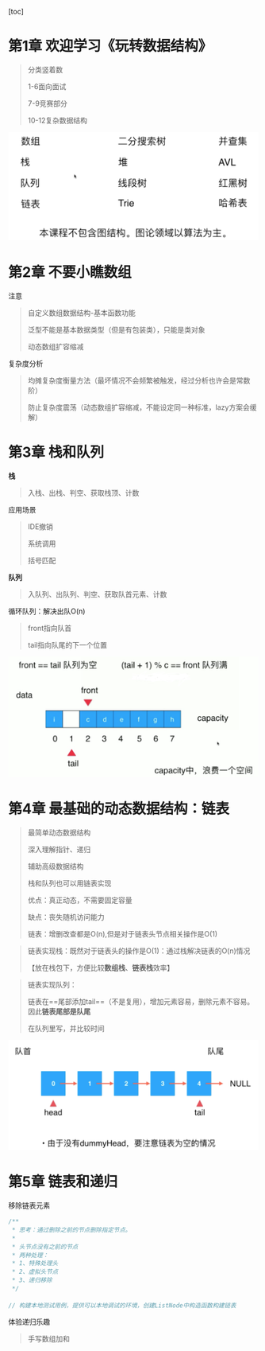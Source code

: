 [toc]

# 第1章  欢迎学习《玩转数据结构》



>分类竖着数
>
>1-6面向面试
>
>7-9竞赛部分
>
> 10-12复杂数据结构

![image-20200223205535273](玩转数据结构-笔记03.assets/image-20200223205535273.png)

# 第2章 不要小瞧数组

注意

>自定义数组数据结构-基本函数功能
>
>泛型不能是基本数据类型（但是有包装类），只能是类对象
>
>动态数组扩容缩减

复杂度分析

>均摊复杂度衡量方法（最坏情况不会频繁被触发，经过分析也许会是常数阶）
>
>防止复杂度震荡（动态数组扩容缩减，不能设定同一种标准，lazy方案会缓解）

# 第3章 栈和队列

**栈**

>入栈、出栈、判空、获取栈顶、计数

应用场景

>IDE撤销
>
>系统调用
>
>括号匹配

**队列**

>入队列、出队列、判空、获取队首元素、计数

循环队列：解决出队O(n)

>front指向队首
>
>tail指向队尾的下一个位置

<img src="玩转数据结构-笔记03.assets/image-20200225215537746.png" alt="image-20200225215537746" style="zoom:50%;" />

# 第4章  最基础的动态数据结构：链表

>最简单动态数据结构
>
>深入理解指针、递归
>
>辅助高级数据结构
>
>栈和队列也可以用链表实现
>
>优点：真正动态，不需要固定容量
>
>缺点：丧失随机访问能力
>
>链表：增删改查都是O(n),但是对于链表头节点相关操作是O(1)



>链表实现栈：既然对于链表头的操作是O(1)：通过栈解决链表的O(n)情况 
>
>【放在栈包下，方便比较**数组栈**、**链表栈**效率】



>链表实现队列：
>
>链表在==尾部添加tail==（不是复用），增加元素容易，删除元素不容易。因此**链表尾部是队尾**
>
>在队列里写，并比较时间

<img src="玩转数据结构-笔记03.assets/image-20200226235357117.png" alt="image-20200226235357117" style="zoom:50%;" />

# 第5章  链表和递归

移除链表元素

```java
/**
 * 思考：通过删除之前的节点删除指定节点。
 *
 * 头节点没有之前的节点
 * 两种处理：
 * 1、特殊处理头
 * 2、虚拟头节点
 * 3、递归移除
 */

// 构建本地测试用例，提供可以本地调试的环境，创建ListNode中构造函数构建链表
```

体验递归乐趣

>手写数组加和

